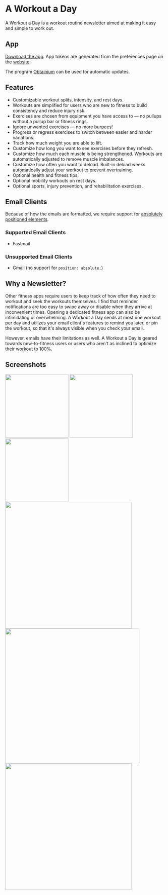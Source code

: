 # A Workout a Day

A Workout a Day is a workout routine newsletter aimed at making it easy and simple to work out.

## App

[Download the app](https://github.com/gscanlon21/a-workout-a-day/releases). App tokens are generated from the preferences page on the [website](https://aworkoutaday.com). 

The program [Obtainium](https://github.com/ImranR98/Obtainium) can be used for automatic updates. 

## Features

- Customizable workout splits, intensity, and rest days.
- Workouts are simplified for users who are new to fitness to build consistency and reduce injury risk.
- Exercises are chosen from equipment you have access to — no pullups without a pullup bar or fitness rings.
- Ignore unwanted exercises — no more burpees!
- Progress or regress exercises to switch between easier and harder variations.
- Track how much weight you are able to lift.
- Customize how long you want to see exercises before they refresh.
- Customize how much each muscle is being strengthened. Workouts are automatically adjusted to remove muscle imbalances.
- Customize how often you want to deload. Built-in deload weeks automatically adjust your workout to prevent overtraining.
- Optional health and fitness tips.
- Optional mobility workouts on rest days.
- Optional sports, injury prevention, and rehabilitation exercises.


## Email Clients

Because of how the emails are formatted, we require support for [absolutely positioned elements](https://www.caniemail.com/search/?s=absolute).

### Supported Email Clients

- Fastmail

### Unsupported Email Clients

- Gmail (no support for `position: absolute;`)


## Why a Newsletter?

Other fitness apps require users to keep track of how often they need to workout and seek the workouts themselves. I find that reminder notifications are too easy to swipe away or disable when they arrive at inconvenient times. Opening a dedicated fitness app can also be intimidating or overwhelming. A Workout a Day sends at most one workout per day and utilizes your email client's features to remind you later, or pin the workout, so that it's always visible when you check your email.

However, emails have their limitations as well. A Workout a Day is geared towards new-to-fitness users or users who aren't as inclined to optimize their workout to 100%.

## Screenshots

<img src="https://github.com/gscanlon21/a-workout-a-day/assets/9373942/0ba8124f-cdef-42fb-b033-48e454ca34bf" width="200" />
<img src="https://github.com/gscanlon21/a-workout-a-day/assets/9373942/3cb45d98-5889-4674-bcc1-ce8f3fe57e55" width="200" />
<img src="https://github.com/gscanlon21/a-workout-a-day/assets/9373942/c247efaa-e86c-4bd0-9eb9-959a701abcbe" width="200" />
<br>
<img src="https://github.com/gscanlon21/a-workout-a-day/assets/9373942/a9ca1410-6aa1-461e-8a12-e54af6e9efbb" width="400" />
<img src="https://github.com/gscanlon21/a-workout-a-day/assets/9373942/d70beb97-c6ce-446d-af16-0a9d665b1433" width="425" />
<br>
<img src="https://github.com/gscanlon21/a-workout-a-day/assets/9373942/ce932b72-91f1-481b-af3d-8704e373ac6e" width="400" />
